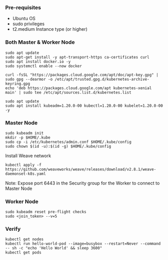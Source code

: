 ### Pre-requisites
- Ubuntu OS
- sudo privileges
- t2.medium Instance type (or higher)

### Both Master & Worker Node
```
sudo apt update
sudo apt-get install -y apt-transport-https ca-certificates curl
sudo apt install docker.io -y
sudo systemctl enable --now docker

curl -fsSL "https://packages.cloud.google.com/apt/doc/apt-key.gpg" | sudo gpg --dearmor -o /etc/apt/trusted.gpg.d/kubernetes-archive-keyring.gpg
echo 'deb https://packages.cloud.google.com/apt kubernetes-xenial main' | sudo tee /etc/apt/sources.list.d/kubernetes.list

sudo apt update 
sudo apt install kubeadm=1.20.0-00 kubectl=1.20.0-00 kubelet=1.20.0-00 -y
```

### Master Node
```
sudo kubeadm init
mkdir -p $HOME/.kube
sudo cp -i /etc/kubernetes/admin.conf $HOME/.kube/config
sudo chown $(id -u):$(id -g) $HOME/.kube/config
```
Install Weave network
```
kubectl apply -f https://github.com/weaveworks/weave/releases/download/v2.8.1/weave-daemonset-k8s.yaml
```

Note: Expose port 6443 in the Security group for the Worker to connect to Master Node

### Worker Node
```
sudo kubeadm reset pre-flight checks
sudo <join_token> --v=5
```

### Verify
```
kubectl get nodes
kubectl run hello-world-pod --image=busybox --restart=Never --command -- sh -c "echo 'Hello World' && sleep 3600"
kubectl get pods
```
